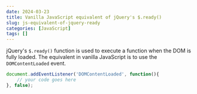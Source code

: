 ```yaml
---
date: 2024-03-23
title: Vanilla JavaScript equivalent of jQuery's $.ready()
slug: js-equivalent-of-jquery-ready
categories: [JavaScript]
tags: []
---
```


jQuery's `$.ready()` function is used to execute a function when the DOM is fully loaded. The equivalent in vanilla JavaScript is to use the `DOMContentLoaded` event.

```js
document.addEventListener('DOMContentLoaded', function(){ 
    // your code goes here
}, false);
```
